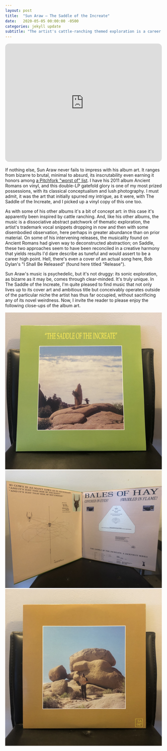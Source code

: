 ```yaml
---
layout: post
title:  "Sun Araw – The Saddle of the Increate"
date:   2020-05-05 00:00:00 -0500
categories: jekyll update
subtitle: "The artist's cattle-ranching themed exploration is a career high point for his unique brand of psychedelia."
---
```

<iframe style="border-radius:12px" src="https://open.spotify.com/embed/album/2hpebzB6yxWuW54NDeNH7j?utm_source=generator" width="100%" height="380" frameBorder="0" allowfullscreen="" allow="autoplay; clipboard-write; encrypted-media; fullscreen; picture-in-picture" loading="lazy"></iframe>

If nothing else, Sun Araw never fails to impress with his album art. It ranges from bizarre to brutal, minimal to absurd, its inscrutability even earning it honors among [a Pitchfork "worst of" list](https://pitchfork.com/features/lists-and-guides/9013-the-worst-album-covers-of-2012/). I have his 2011 album Ancient Romans on vinyl, and this double-LP gatefold glory is one of my most prized possessions, with its classical conceptualism and lush photography. I must admit, it was the art that initially spurred my intrigue, as it were, with The Saddle of the Increate, and I picked up a vinyl copy of this one too.

As with some of his other albums it's a bit of concept art: in this case it's apparently been inspired by cattle ranching. And, like his other albums, the music is a dissociative abstract patchwork of thematic exploration, the artist's trademark vocal snippets dropping in now and then with some disembodied observation, here perhaps in greater abundance than on prior material. On some of his intervening releases, the musicality found on Ancient Romans had given way to deconstructed abstraction; on Saddle, these two approaches seem to have been reconciled in a creative harmony that yields results I'd dare describe as tuneful and would assert to be a career high point. Hell, there's even a cover of an actual song here, Bob Dylan's "I Shall Be Released" (found here titled "Release").

Sun Araw's music is psychedelic, but it's not druggy: its sonic exploration, as bizarre as it may be, comes through clear-minded. It's truly unique. In The Saddle of the Increate, I'm quite pleased to find music that not only lives up to its cover art and ambitious title but conceivably operates outside of the particular niche the artist has thus far occupied, without sacrificing any of its novel weirdness. Now, I invite the reader to please enjoy the following close-ups of the album art.

![The Saddle of the Increate front cover](/assets/increate-1.jpeg)
![The Saddle of the Increate inside cover](/assets/increate-2.jpeg)
![The Saddle of the Increate back cover](/assets/increate-3.jpeg)
